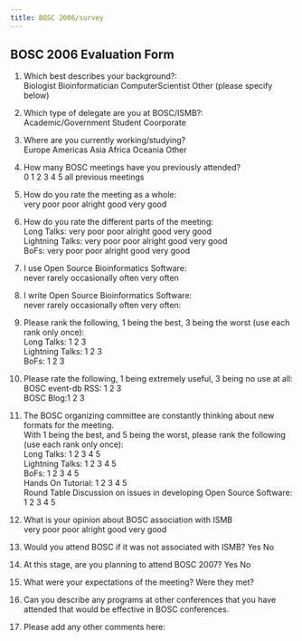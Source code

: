 ```yaml
---
title: BOSC 2006/survey
---
```


BOSC 2006 Evaluation Form
-------------------------

1. Which best describes your background?:  
Biologist Bioinformatician ComputerScientist Other (please specify
below)  
  
2. Which type of delegate are you at BOSC/ISMB?:  
Academic/Government Student Coorporate  
  
3. Where are you currently working/studying?  
Europe Americas Asia Africa Oceania Other  
  
4. How many BOSC meetings have you previously attended?  
0 1 2 3 4 5 all previous meetings  
  
5. How do you rate the meeting as a whole:  
very poor poor alright good very good  
  
6. How do you rate the different parts of the meeting:  
Long Talks: very poor poor alright good very good  
Lightning Talks: very poor poor alright good very good  
BoFs: very poor poor alright good very good  
  
7. I use Open Source Bioinformatics Software:  
never rarely occasionally often very often  
  
8. I write Open Source Bioinformatics Software:  
never rarely occasionally often very often:  
  
9. Please rank the following, 1 being the best, 3 being the worst (use
each rank only once):  
Long Talks: 1 2 3  
Lightning Talks: 1 2 3  
BoFs: 1 2 3  
  
10. Please rate the following, 1 being extremely useful, 3 being no use
at all:  
BOSC event-db RSS: 1 2 3  
BOSC Blog:1 2 3  
  
11. The BOSC organizing committee are constantly thinking about new
formats for the meeting.  
With 1 being the best, and 5 being the worst, please rank the following
(use each rank only once):  
Long Talks: 1 2 3 4 5  
Lightning Talks: 1 2 3 4 5  
BoFs: 1 2 3 4 5  
Hands On Tutorial: 1 2 3 4 5  
Round Table Discussion on issues in developing Open Source Software: 1 2
3 4 5  
  
12. What is your opinion about BOSC association with ISMB  
very poor poor alright good very good  
  
13. Would you attend BOSC if it was not associated with ISMB? Yes No  
  
  
  
  
  
14. At this stage, are you planning to attend BOSC 2007? Yes No  
  
  
  
  
  
15. What were your expectations of the meeting? Were they met?  
  
  
  
  
  
16. Can you describe any programs at other conferences that you have
attended that would be effective in BOSC conferences.  
  
  
  
  
  
17. Please add any other comments here:  
  
  
  
  

